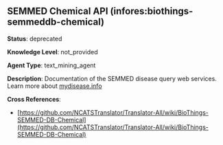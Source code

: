 [//]: # (DO NOT MANUALLY EDIT THIS FILE. IT IS GENERATED FROM A TEMPLATE.)

## SEMMED Chemical API (infores:biothings-semmeddb-chemical)

**Status**: deprecated
  
**Knowledge Level**: not_provided
  
**Agent Type**: text_mining_agent

**Description**: Documentation of the SEMMED disease query web services.  Learn more about [mydisease.info](http://pending.biothings.io/semmed)

**Cross References**:

- [https://github.com/NCATSTranslator/Translator-All/wiki/BioThings-SEMMED-DB-Chemical](https://github.com/NCATSTranslator/Translator-All/wiki/BioThings-SEMMED-DB-Chemical)

